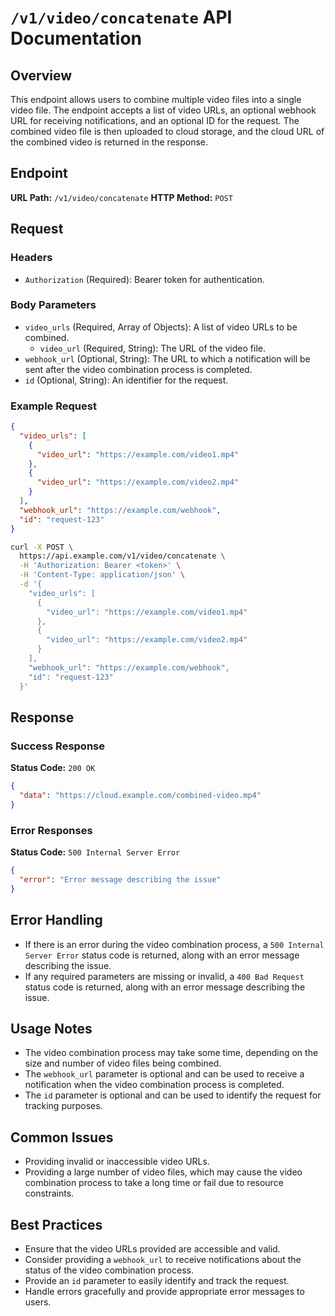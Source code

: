 # `/v1/video/concatenate` API Documentation

## Overview
This endpoint allows users to combine multiple video files into a single video file. The endpoint accepts a list of video URLs, an optional webhook URL for receiving notifications, and an optional ID for the request. The combined video file is then uploaded to cloud storage, and the cloud URL of the combined video is returned in the response.

## Endpoint
**URL Path:** `/v1/video/concatenate`
**HTTP Method:** `POST`

## Request

### Headers
- `Authorization` (Required): Bearer token for authentication.

### Body Parameters
- `video_urls` (Required, Array of Objects): A list of video URLs to be combined.
  - `video_url` (Required, String): The URL of the video file.
- `webhook_url` (Optional, String): The URL to which a notification will be sent after the video combination process is completed.
- `id` (Optional, String): An identifier for the request.

### Example Request

```json
{
  "video_urls": [
    {
      "video_url": "https://example.com/video1.mp4"
    },
    {
      "video_url": "https://example.com/video2.mp4"
    }
  ],
  "webhook_url": "https://example.com/webhook",
  "id": "request-123"
}
```

```bash
curl -X POST \
  https://api.example.com/v1/video/concatenate \
  -H 'Authorization: Bearer <token>' \
  -H 'Content-Type: application/json' \
  -d '{
    "video_urls": [
      {
        "video_url": "https://example.com/video1.mp4"
      },
      {
        "video_url": "https://example.com/video2.mp4"
      }
    ],
    "webhook_url": "https://example.com/webhook",
    "id": "request-123"
  }'
```

## Response

### Success Response
**Status Code:** `200 OK`

```json
{
  "data": "https://cloud.example.com/combined-video.mp4"
}
```

### Error Responses
**Status Code:** `500 Internal Server Error`

```json
{
  "error": "Error message describing the issue"
}
```

## Error Handling
- If there is an error during the video combination process, a `500 Internal Server Error` status code is returned, along with an error message describing the issue.
- If any required parameters are missing or invalid, a `400 Bad Request` status code is returned, along with an error message describing the issue.

## Usage Notes
- The video combination process may take some time, depending on the size and number of video files being combined.
- The `webhook_url` parameter is optional and can be used to receive a notification when the video combination process is completed.
- The `id` parameter is optional and can be used to identify the request for tracking purposes.

## Common Issues
- Providing invalid or inaccessible video URLs.
- Providing a large number of video files, which may cause the video combination process to take a long time or fail due to resource constraints.

## Best Practices
- Ensure that the video URLs provided are accessible and valid.
- Consider providing a `webhook_url` to receive notifications about the status of the video combination process.
- Provide an `id` parameter to easily identify and track the request.
- Handle errors gracefully and provide appropriate error messages to users.